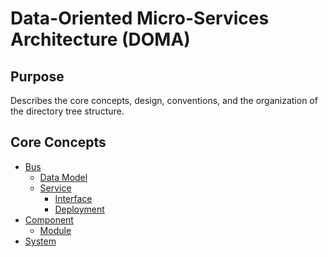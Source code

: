 # Data-Oriented Micro-Services Architecture (DOMA) 

## Purpose

Describes the core concepts, design, conventions, and the organization of the
directory tree structure.


## Core Concepts

- [Bus](Bus.md)
  - [Data Model](DataModel.md)
  - [Service](Service.md)
    - [Interface](Interface.md)
    - [Deployment](Deployment.md)
- [Component](Component.md)
  - [Module](Module.md)
- [System](System.md)
